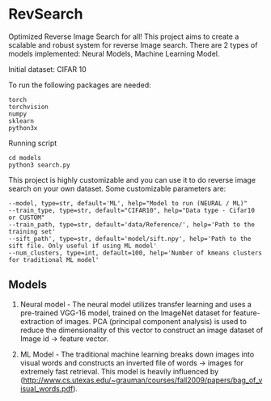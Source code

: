 # RevSearch
Optimized Reverse Image Search for all! This project aims to create a scalable and robust system for reverse Image search. There are 2 types of models implemented: Neural Models, Machine Learning Model.

Initial dataset: CIFAR 10

To run the following packages are needed:
```
torch
torchvision
numpy
sklearn
python3x
```
Running script

```
cd models
python3 search.py
```

This project is highly customizable and you can use it to do reverse image search on your own dataset. Some customizable parameters are:
```
--model, type=str, default='ML', help="Model to run (NEURAL / ML)"
--train_type, type=str, default="CIFAR10", help="Data type - Cifar10 or CUSTOM"
--train_path, type=str, default='data/Reference/', help='Path to the training set'
--sift_path', type=str, default='model/sift.npy', help='Path to the sift file. Only useful if using ML model'
--num_clusters, type=int, default=100, help='Number of kmeans clusters for traditional ML model'
```

## Models

1) Neural model - The neural model utilizes transfer learning and uses a pre-trained VGG-16 model, trained on the ImageNet dataset for feature-extraction of images. PCA (principal component analysis) is used to reduce the dimensionality of this vector to construct an image dataset of Image id -> feature vector. 

2) ML Model - The traditional machine learning breaks down images into visual words and constructs an inverted file of words -> images for extremely fast retrieval. This model is heavily influenced by (http://www.cs.utexas.edu/~grauman/courses/fall2009/papers/bag_of_visual_words.pdf).
